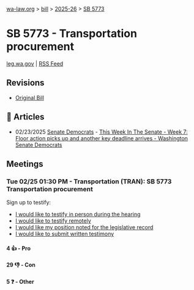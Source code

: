 [wa-law.org](/) > [bill](/bill/) > [2025-26](/bill/2025-26/) > [SB 5773](/bill/2025-26/sb/5773/)

# SB 5773 - Transportation procurement
[leg.wa.gov](https://app.leg.wa.gov/billsummary?BillNumber=5773&Year=2025&Initiative=false) | [RSS Feed](./rss.xml)

## Revisions
* [Original Bill](1/)

## 📰 Articles
* 02/23/2025 [Senate Democrats](/org/senate_democrats/) - [This Week In The Senate - Week 7: Floor action picks up and another key deadline arrives - Washington Senate Democrats](https://senatedemocrats.wa.gov/blog/2025/02/23/this-week-in-the-senate-week-7-floor-action-picks-up-and-another-key-deadline-arrives/#:~:text=Senate%20Bill%205773)

## Meetings
### Tue 02/25 01:30 PM - Transportation (TRAN): SB 5773 Transportation procurement
Sign up to testify:
* [I would like to testify in person during the hearing](https://app.leg.wa.gov/csi/Testifier/Add?chamber=House&mId=32897&aId=164847&caId=26092&tId=1)
* [I would like to testify remotely](https://app.leg.wa.gov/csi/Testifier/Add?chamber=House&mId=32897&aId=164847&caId=26092&tId=2)
* [I would like my position noted for the legislative record](https://app.leg.wa.gov/csi/Testifier/Add?chamber=House&mId=32897&aId=164847&caId=26092&tId=3)
* [I would like to submit written testimony](https://app.leg.wa.gov/csi/Testifier/Add?chamber=House&mId=32897&aId=164847&caId=26092&tId=4)

#### 4 👍 - Pro

#### 29 👎 - Con

#### 5 ❓ - Other
